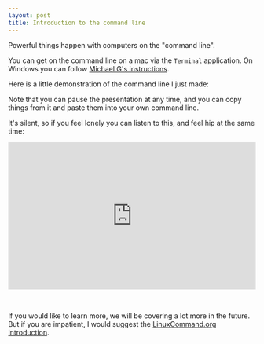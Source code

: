 ```yaml
---
layout: post
title: Introduction to the command line
---
```


Powerful things happen with computers on the "command line".

You can get on the command line on a mac via the `Terminal` application.
On Windows you can follow [Michael G's instructions](https://teams.fhcrc.org/sites/citwiki/SciComp/Training%20Materials/Unix%20101/Slides.html#slide3).

Here is a little demonstration of the command line I just made:

<script type="text/javascript" src="https://asciinema.org/a/9111.js" id="asciicast-9111" async></script>

Note that you can pause the presentation at any time, and you can copy things from it and paste them into your own command line.

It's silent, so if you feel lonely you can listen to this, and feel hip at the same time:

<iframe width="100%" height="300" scrolling="no" frameborder="no" src="https://w.soundcloud.com/player/?url=https%3A//api.soundcloud.com/tracks/145502026&amp;auto_play=false&amp;hide_related=false&amp;visual=true"></iframe>

&nbsp;

If you would like to learn more, we will be covering a lot more in the future.
But if you are impatient, I would suggest the [LinuxCommand.org introduction](http://linuxcommand.org/lc3_learning_the_shell.php).
